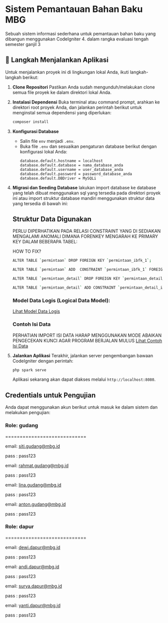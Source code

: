 # Sistem Pemantauan Bahan Baku MBG 

Sebuah sistem informasi sederhana untuk pemantauan bahan baku yang dibangun menggunakan CodeIgniter 4.
dalam rangka evaluasi tengah semester ganjil 3

## 🚀 Langkah Menjalankan Aplikasi

Untuk menjalankan proyek ini di lingkungan lokal Anda, ikuti langkah-langkah berikut:

1.  **Clone Repositori**
    Pastikan Anda sudah mengunduh/melakukan clone semua file proyek ke dalam direktori lokal Anda.

2.  **Instalasi Dependensi**
    Buka terminal atau command prompt, arahkan ke direktori root proyek Anda, dan jalankan perintah berikut untuk menginstal semua dependensi yang diperlukan:
    ```bash
    composer install
    ```

3.  **Konfigurasi Database**
    - Salin file `env` menjadi `.env`.
    - Buka file `.env` dan sesuaikan pengaturan database berikut dengan konfigurasi lokal Anda:
      ```
      database.default.hostname = localhost
      database.default.database = nama_database_anda
      database.default.username = user_database_anda
      database.default.password = password_database_anda
      database.default.DBDriver = MySQLi
      ```

4.  **Migrasi dan Seeding Database**
    lakukan import database ke database yang telah dibuat menggunakan sql yang tersedia pada direktori proyek ini atau import struktur database mandiri menggunakan struktur data yang tersedia di bawah ini:
    
    ## Struktur Data Digunakan
    PERLU DIPERHATIKAN PADA RELASI CONSTRAINT YANG DI SEDIAKAN MENGALAMI ANOMALI DIMANA FORENKEY MENGARAH KE PRIMARY KEY DALAM BEBERAPA TABEL:
    
    HOW TO FIX?
    ```bash
    ALTER TABLE `permintaan` DROP FOREIGN KEY `permintaan_ibfk_1`;

    ALTER TABLE `permintaan` ADD  CONSTRAINT `permintaan_ibfk_1` FOREIGN KEY (`pemohon_id`) REFERENCES `user`(`id`) ON DELETE RESTRICT ON UPDATE RESTRICT;
    
    ALTER TABLE `permintaan_detail` DROP FOREIGN KEY `permintaan_detail_ibfk_1`; 
    
    ALTER TABLE `permintaan_detail` ADD CONSTRAINT `permintaan_detail_ibfk_1` FOREIGN KEY (`permintaan_id`) REFERENCES `permintaan`(`id`) ON DELETE RESTRICT ON UPDATE RESTRICT;
    ```
    
    ### Model Data Logis (Logical Data Model):
    [Lihat Model Data Logis](https://dbdiagram.io/d/Proyek-3-Pemantauan-Bahan-Baku-MBG-68dca2add2b621e422b3ba81)
    
    ### Contoh Isi Data
    PERHATIAN IMPORT ISI DATA HARAP MENGGUNAKAN MODE ABAIKAN PENGECEKAN KUNCI AGAR PROGRAM BERJALAN MULUS
    [Lihat Contoh Isi Data](https://gist.github.com/alifiharafi/0d842caf727bc2ba2183938b826e87bc)

6.  **Jalankan Aplikasi**
    Terakhir, jalankan server pengembangan bawaan CodeIgniter dengan perintah:
    ```bash
    php spark serve
    ```
    Aplikasi sekarang akan dapat diakses melalui `http://localhost:8080`.

## Credentials untuk Pengujian

Anda dapat menggunakan akun berikut untuk masuk ke dalam sistem dan melakukan pengujian:

### Role: gudang
============================

email: siti.gudang@mbg.id

pass : pass123

email: rahmat.gudang@mbg.id

pass : pass123

email: lina.gudang@mbg.id

pass : pass123

email: anton.gudang@mbg.id

pass : pass123

### Role: dapur
============================

email: dewi.dapur@mbg.id

pass : pass123

email: andi.dapur@mbg.id

pass : pass123

email: surya.dapur@mbg.id

pass : pass123

email: yanti.dapur@mbg.id

pass : pass123

